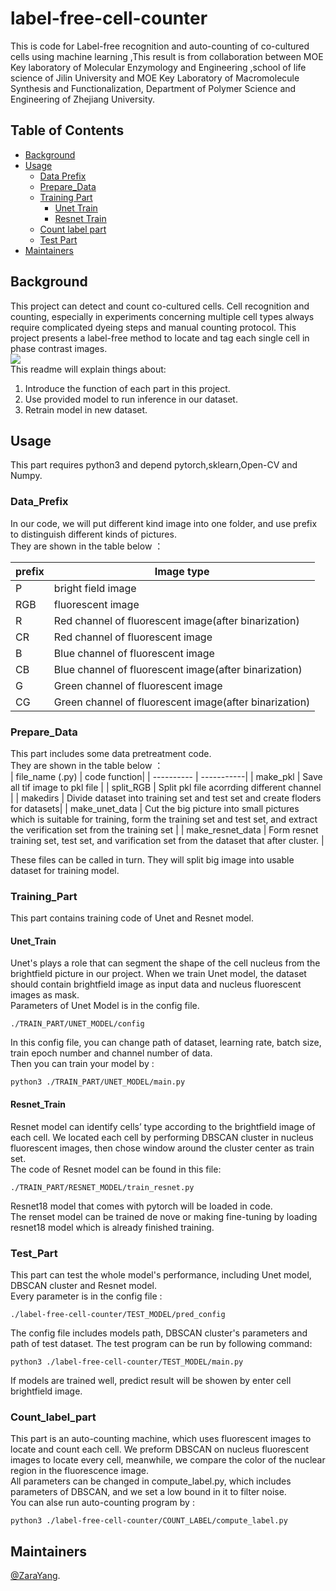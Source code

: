 # label-free-cell-counter
This is code for Label-free recognition and auto-counting of co-cultured cells using machine learning ,This result is from collaboration between MOE Key laboratory of Molecular Enzymology and Engineering ,school of life science of Jilin University and MOE Key Laboratory of Macromolecule Synthesis and Functionalization, Department of Polymer Science and Engineering of Zhejiang University. 

## Table of Contents
- [Background](#Background)
- [Usage](#Usage)
   - [Data Prefix](#Data_Prefix)
   - [Prepare_Data](#Prepare_Data)
   - [Training Part](#Training_Part)
      - [Unet Train](#Unet_Train)
      - [Resnet Train](#Resnet_Train)
   - [Count label part](#Count_label_part)
   - [Test Part](#Test_Part)
- [Maintainers](#Maintainers)
## Background
This project can detect and count co-cultured cells. Cell recognition and counting, especially in experiments concerning multiple cell types always require complicated dyeing steps and manual counting protocol. This project presents a label-free method to locate and tag each single cell in phase contrast images.    
![ ](https://github.com/ZaraYang/label-free-cell-counter/blob/master/schematic%20diagram/sample_img.png)  
This readme will explain things about:   
1.	Introduce the function of each part in this project.
2.	Use provided model to run inference in our dataset.
3.	Retrain model in new dataset.

## Usage
This part requires python3 and depend pytorch,sklearn,Open-CV and Numpy.  
### Data_Prefix
In our code, we will put different kind image into one folder, and use prefix to distinguish different kinds of pictures.  
They are shown in the table below ：  
  
| prefix  | Image type|
| ---------- | -----------|
| P   | bright field image   |
| RGB   | fluorescent image   |
| R   | Red channel of fluorescent image(after binarization)    |
| CR   | Red channel of fluorescent image  |
| B   | Blue channel of fluorescent image   |
| CB   | Blue channel of fluorescent image(after binarization)   |
| G   | Green channel of fluorescent image   |
| CG   | Green channel of fluorescent image(after binarization)   |
### Prepare_Data
This part includes some data pretreatment code.  
They are shown in the table below ：  
| file_name (.py) | code function|
| ---------- | -----------|
| make_pkl   | Save all tif image to pkl file    |
| split_RGB   | Split pkl file acorrding different channel  |
| makedirs   | Divide dataset into training set and test set and create floders for datasets|
| make_unet_data   | Cut the big picture into small pictures which is suitable for training, form the training set and test set, and extract the verification set from the training set   |
| make_resnet_data   | Form resnet training set, test set, and varification set from the dataset that after cluster. |  


These files can be called in turn. They will split big image into usable dataset for training model.  
### Training_Part
This part contains training code of Unet and Resnet model.  
#### Unet_Train
Unet's plays a role that can segment the shape of the cell nucleus from the brightfield picture in our project. When we train Unet model, the dataset should contain brightfield image as input data and nucleus fluorescent images as mask.  
Parameters of Unet Model is in the config file.  
    
    ./TRAIN_PART/UNET_MODEL/config  
     
In this config file, you can change path of dataset, learning rate, batch size, train epoch number and channel number of data.   
Then you can train your model by :   
    
    python3 ./TRAIN_PART/UNET_MODEL/main.py  
    
#### Resnet_Train
Resnet model can identify cells’ type according to the brightfield image of each cell.  We located each cell by performing DBSCAN cluster in nucleus fluorescent images, then chose window around the cluster center as train set.   
The code of Resnet model can be found in this file:  

    ./TRAIN_PART/RESNET_MODEL/train_resnet.py   

Resnet18 model that comes with pytorch will be loaded in code.  
The renset model can be trained de nove or making fine-tuning by loading resnet18 model which is already finished training.  

### Test_Part
This part can test the whole model's performance, including Unet model, DBSCAN cluster and Resnet model.  
Every parameter is in the config file :  

    ./label-free-cell-counter/TEST_MODEL/pred_config  
    
The config file includes models path, DBSCAN cluster's parameters and path of test dataset.
The test program can be run by following command:  

    python3 ./label-free-cell-counter/TEST_MODEL/main.py  

If models are trained well, predict result will be showen by enter cell brightfield image.  
### Count_label_part
This part is an auto-counting machine, which uses fluorescent images to locate and count each cell. We preform DBSCAN on nucleus fluorescent images to locate every cell, meanwhile, we compare the color of the nuclear region in the fluorescence image.  
All parameters can be changed in compute_label.py, which includes parameters of DBSCAN, and we set a low bound in it to filter noise.  
You can alse run auto-counting program by :  
 
    python3 ./label-free-cell-counter/COUNT_LABEL/compute_label.py  


## Maintainers
[@ZaraYang](https://github.com/ZaraYang).
